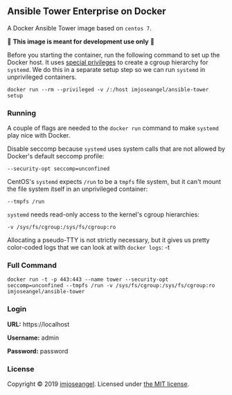## Ansible Tower Enterprise on Docker

A Docker Ansible Tower image based on `centos 7`.

:rotating_light: **This image is meant for development use only** :rotating_light:

Before you starting the container, run the following command to set up the Docker host. It uses [special privileges](https://docs.docker.com/engine/reference/run/#/runtime-privilege-and-linux-capabilities) to create a cgroup hierarchy 
for `systemd`. We do this in a separate setup step so we can run `systemd` in unprivileged containers.

    docker run --rm --privileged -v /:/host imjoseangel/ansible-tower setup

### Running

A couple of flags are needed to the `docker run` command to make `systemd` play nice with Docker.

Disable seccomp because `systemd` uses system calls that are not allowed by Docker's default seccomp profile:

    --security-opt seccomp=unconfined

CentOS's `systemd` expects `/run` to be a `tmpfs` file system, but it can't mount the file system itself in an unprivileged container:

    --tmpfs /run

`systemd` needs read-only access to the kernel's cgroup hierarchies:

    -v /sys/fs/cgroup:/sys/fs/cgroup:ro

Allocating a pseudo-TTY is not strictly necessary, but it gives us pretty color-coded logs that we can look at with `docker logs`:
    -t

### Full Command

```shell
docker run -t -p 443:443 --name tower --security-opt seccomp=unconfined --tmpfs /run -v /sys/fs/cgroup:/sys/fs/cgroup:ro imjoseangel/ansible-tower
```

### Login

**URL:** https://localhost

**Username:** admin

**Password:** password

### License

Copyright © 2019 [imjoseangel](http://imjoseangel.github.com). Licensed under [the MIT license](https://github.com/imjoseangel/docker-tower/blob/master/LICENSE).
